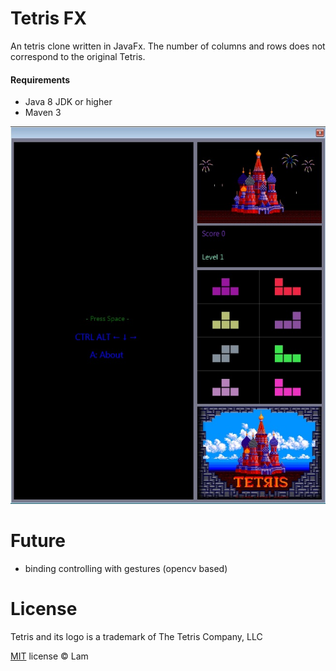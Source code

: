 Tetris FX
=========
An tetris clone written in JavaFx.
The number of columns and rows does not correspond to the original Tetris.

#### Requirements

* Java 8 JDK or higher
* Maven 3

![Screenshot](screenshot.jpg)


Future
======

* binding controlling with gestures (opencv based)

License
=======

Tetris and its logo is a trademark of The Tetris Company, LLC

[MIT](http://en.wikipedia.org/wiki/MIT_License) license © Lam

